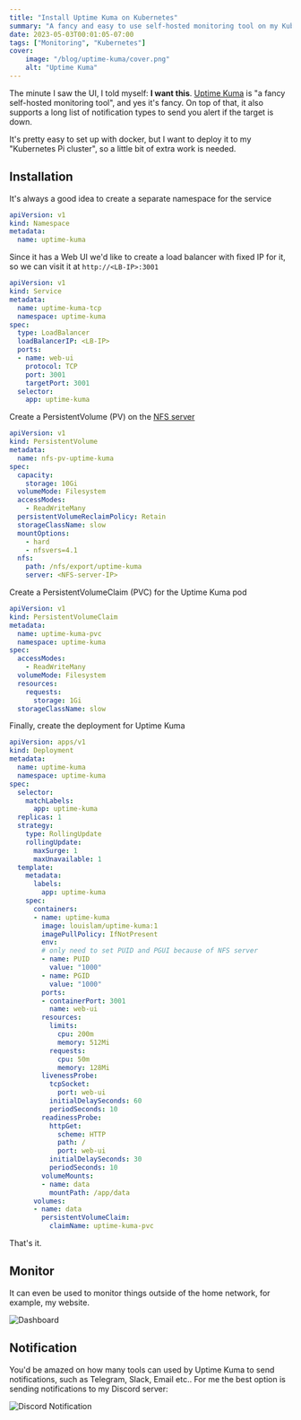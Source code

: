 ```yaml
---
title: "Install Uptime Kuma on Kubernetes"
summary: "A fancy and easy to use self-hosted monitoring tool on my Kubernetes Pi cluster"
date: 2023-05-03T00:01:05-07:00
tags: ["Monitoring", "Kubernetes"]
cover:
    image: "/blog/uptime-kuma/cover.png"
    alt: "Uptime Kuma"
---
```


The minute I saw the UI, I told myself: **I want this**. [Uptime Kuma](https://github.com/louislam/uptime-kuma) is "a fancy self-hosted monitoring tool", and yes it's fancy. On top of that, it also supports a long list of notification types to send you alert if the target is down.

It's pretty easy to set up with docker, but I want to deploy it to my "Kubernetes Pi cluster", so a little bit of extra work is needed.

## Installation

It's always a good idea to create a separate namespace for the service

```yaml
apiVersion: v1
kind: Namespace
metadata:
  name: uptime-kuma
```

Since it has a Web UI we'd like to create a load balancer with fixed IP for it, so we can visit it at `http://<LB-IP>:3001`

```yaml
apiVersion: v1
kind: Service
metadata:
  name: uptime-kuma-tcp
  namespace: uptime-kuma
spec:
  type: LoadBalancer
  loadBalancerIP: <LB-IP>
  ports:
  - name: web-ui
    protocol: TCP
    port: 3001
    targetPort: 3001
  selector:
    app: uptime-kuma
```

Create a PersistentVolume (PV) on the [NFS server](../setup-nfs-for-pihole)

```yaml
apiVersion: v1
kind: PersistentVolume
metadata:
  name: nfs-pv-uptime-kuma
spec:
  capacity:
    storage: 10Gi
  volumeMode: Filesystem
  accessModes:
    - ReadWriteMany
  persistentVolumeReclaimPolicy: Retain
  storageClassName: slow
  mountOptions:
    - hard
    - nfsvers=4.1
  nfs:
    path: /nfs/export/uptime-kuma
    server: <NFS-server-IP>
```

Create a PersistentVolumeClaim (PVC) for the Uptime Kuma pod

```yaml
apiVersion: v1
kind: PersistentVolumeClaim
metadata:
  name: uptime-kuma-pvc
  namespace: uptime-kuma
spec:
  accessModes:
    - ReadWriteMany
  volumeMode: Filesystem
  resources:
    requests:
      storage: 1Gi
  storageClassName: slow
```

Finally, create the deployment for Uptime Kuma

```yaml
apiVersion: apps/v1
kind: Deployment
metadata:
  name: uptime-kuma
  namespace: uptime-kuma
spec:
  selector:
    matchLabels:
      app: uptime-kuma
  replicas: 1
  strategy:
    type: RollingUpdate
    rollingUpdate:
      maxSurge: 1
      maxUnavailable: 1
  template:
    metadata:
      labels:
        app: uptime-kuma
    spec:
      containers:
      - name: uptime-kuma
        image: louislam/uptime-kuma:1
        imagePullPolicy: IfNotPresent
        env:
        # only need to set PUID and PGUI because of NFS server
        - name: PUID
          value: "1000"
        - name: PGID
          value: "1000"
        ports:
        - containerPort: 3001
          name: web-ui
        resources:
          limits:
            cpu: 200m
            memory: 512Mi
          requests:
            cpu: 50m
            memory: 128Mi
        livenessProbe:
          tcpSocket:
            port: web-ui
          initialDelaySeconds: 60
          periodSeconds: 10
        readinessProbe:
          httpGet:
            scheme: HTTP
            path: /
            port: web-ui
          initialDelaySeconds: 30
          periodSeconds: 10
        volumeMounts:
        - name: data
          mountPath: /app/data
      volumes:
      - name: data
        persistentVolumeClaim:
          claimName: uptime-kuma-pvc
```

That's it.

## Monitor

It can even be used to monitor things outside of the home network, for example, my website.

![Dashboard](/blog/uptime-kuma/dashboard.png)

## Notification

You'd be amazed on how many tools can used by Uptime Kuma to send notifications, such as Telegram, Slack, Email etc.. For me the best option is sending notifications to my Discord server:

![Discord Notification](/blog/uptime-kuma/discord-notification.png#center)
